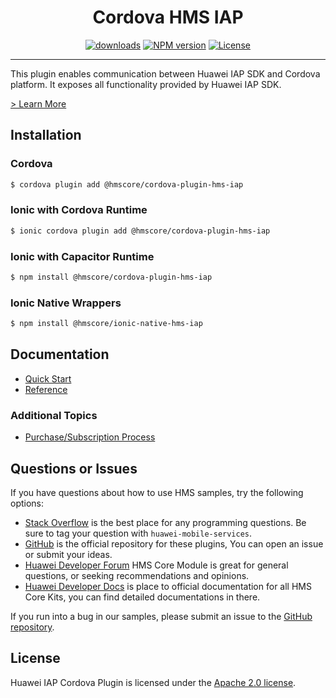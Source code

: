 <p align="center">
  <h1 align="center">Cordova HMS IAP</h1>
</p>
<p align="center">
  <a href="https://www.npmjs.com/package/@hmscore/cordova-plugin-hms-iap"><img src="https://img.shields.io/npm/dm/@hmscore/cordova-plugin-hms-iap?color=%23007EC6&style=for-the-badge" alt="downloads"></a>
  <a href="https://www.npmjs.com/package/@hmscore/cordova-plugin-hms-iap"><img src="https://img.shields.io/npm/v/@hmscore/cordova-plugin-hms-iap?color=%23ed2a1c&style=for-the-badge" alt="NPM version"></a>
  <a href="./LICENSE"><img src="https://img.shields.io/npm/l/@hmscore/cordova-plugin-hms-iap.svg?color=%3bcc62&style=for-the-badge" alt="License"></a>
</p>

----

This plugin enables communication between Huawei IAP SDK and Cordova platform. It exposes all functionality provided by Huawei IAP SDK.

[> Learn More](https://developer.huawei.com/consumer/en/doc/development/HMS-Plugin-Guides/introduction-0000001126692133?ha_source=hms1)

## Installation

### Cordova

```bash
$ cordova plugin add @hmscore/cordova-plugin-hms-iap
```

### Ionic with Cordova Runtime

```bash
$ ionic cordova plugin add @hmscore/cordova-plugin-hms-iap
```

### Ionic with Capacitor Runtime

```bash
$ npm install @hmscore/cordova-plugin-hms-iap
```

### Ionic Native Wrappers

```bash
$ npm install @hmscore/ionic-native-hms-iap
```

## Documentation

- [Quick Start](https://developer.huawei.com/consumer/en/doc/HMS-Plugin-Guides/devenv-0000001079475786-V1?ha_source=hms1)
- [Reference](https://developer.huawei.com/consumer/en/doc/HMS-Plugin-References/overview-0000001059258027-V1?ha_source=hms1)

### Additional Topics

- [Purchase/Subscription Process](https://developer.huawei.com/consumer/en/doc/HMS-Plugin-Guides/purchaseprocess-0000001079827318-V1?ha_source=hms1)

## Questions or Issues

If you have questions about how to use HMS samples, try the following options:

- [Stack Overflow](https://stackoverflow.com/questions/tagged/huawei-mobile-services) is the best place for any programming questions. Be sure to tag your question with `huawei-mobile-services`.
- [GitHub](https://github.com/HMS-Core/hms-cordova-plugin) is the official repository for these plugins, You can open an issue or submit your ideas.
- [Huawei Developer Forum](https://forums.developer.huawei.com/forumPortal/en/home?fid=0101187876626530001&ha_source=hms1) HMS Core Module is great for general questions, or seeking recommendations and opinions.
- [Huawei Developer Docs](https://developer.huawei.com/consumer/en/doc/overview/HMS-Core-Plugin?ha_source=hms1) is place to official documentation for all HMS Core Kits, you can find detailed documentations in there.

If you run into a bug in our samples, please submit an issue to the [GitHub repository](https://github.com/HMS-Core/hms-cordova-plugin).

## License

Huawei IAP Cordova Plugin is licensed under the [Apache 2.0 license](LICENSE).
